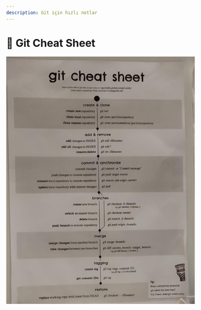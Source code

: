 ```yaml
---
description: Git için hızlı notlar
---
```


# 🤸‍ Git Cheat Sheet

![](../../.gitbook/assets/image%20%2877%29.png)

